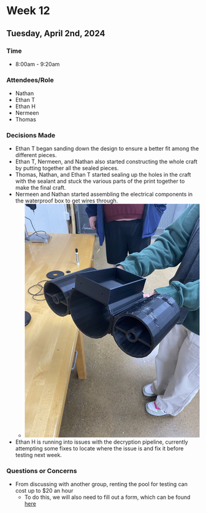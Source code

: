# Week 12
## Tuesday, April 2nd, 2024
### Time
- 8:00am - 9:20am
### Attendees/Role
- Nathan
- Ethan T
- Ethan H
- Nermeen
- Thomas
### Decisions Made
- Ethan T began sanding down the design to ensure a better fit among the different pieces.
- Ethan T, Nermeen, and Nathan also started constructing the whole craft by putting together all the sealed pieces.
- Thomas, Nathan, and Ethan T started sealing up the holes in the craft with the sealant and stuck the various parts of the print together to make the final craft.
- Nermeen and Nathan started assembling the electrical components in the waterproof box to get wires through.
    - ![Together](img/assembled.jpg)
- Ethan H is running into issues with the decryption pipeline, currently attempting some fixes to locate where the issue is and fix it before testing next week.
### Questions or Concerns
- From discussing with another group, renting the pool for testing can cost up to $20 an hour
    - To do this, we will also need to fill out a form, which can be found [here](https://www.wright.edu/sites/www.wright.edu/files/page/attachments/facility-request-form_0.pdf)